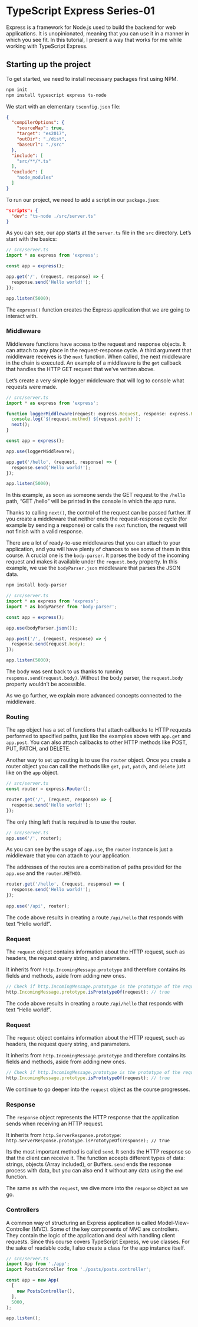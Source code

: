 # TypeScript Express Series-01

Express is a framework for Node.js used to build the backend for web applications. It is unopinionated, meaning that you can use it in a manner in which you see fit. In this tutorial, I present a way that works for me while working with TypeScript Express.

## Starting up the project

To get started, we need to install necessary packages first using NPM.

```bash
npm init
npm install typescript express ts-node
```

We start with an elementary `tsconfig.json` file:

```json
{
  "compilerOptions": {
    "sourceMap": true,
    "target": "es2017",
    "outDir": "./dist",
    "baseUrl": "./src"
  },
  "include": [
    "src/**/*.ts"
  ],
  "exclude": [
    "node_modules"
  ]
}
```

To run our project, we need to add a script in our `package.json`:

```json
"scripts": {
  "dev": "ts-node ./src/server.ts"
}
```

As you can see, our app starts at the `server.ts` file in the `src` directory. Let’s start with the basics:

```typescript
// src/server.ts
import * as express from 'express';

const app = express();

app.get('/', (request, response) => {
  response.send('Hello world!');
});

app.listen(5000);
```

The `express()` function creates the Express application that we are going to interact with.

### Middleware

Middleware functions have access to the request and response objects. It can attach to any place in the request-response cycle. A third argument that middleware receives is the `next` function. When called, the next middleware in the chain is executed. An example of a middleware is the `get` callback that handles the HTTP GET request that we’ve written above.

Let’s create a very simple logger middleware that will log to console what requests were made.

```typescript
// src/server.ts
import * as express from 'express';

function loggerMiddleware(request: express.Request, response: express.Response, next) {
  console.log(`${request.method} ${request.path}`);
  next();
}

const app = express();

app.use(loggerMiddleware);

app.get('/hello', (request, response) => {
  response.send('Hello world!');
});

app.listen(5000);
```

In this example, as soon as someone sends the GET request to the `/hello` path, “GET /hello” will be printed in the console in which the app runs.

Thanks to calling `next()`, the control of the request can be passed further. If you create a middleware that neither ends the request-response cycle (for example by sending a response) or calls the `next` function, the request will not finish with a valid response.

There are a lot of ready-to-use middlewares that you can attach to your application, and you will have plenty of chances to see some of them in this course. A crucial one is the `body-parser`. It parses the body of the incoming request and makes it available under the `request.body` property. In this example, we use the `bodyParser.json` middleware that parses the JSON data.

```bash
npm install body-parser
```

```typescript
// src/server.ts
import * as express from 'express';
import * as bodyParser from 'body-parser';

const app = express();

app.use(bodyParser.json());

app.post('/', (request, response) => {
  response.send(request.body);
});

app.listen(5000);
```

The body was sent back to us thanks to running `response.send(request.body)`. Without the body parser, the `request.body` property wouldn’t be accessible.

As we go further, we explain more advanced concepts connected to the middleware.

### Routing

The `app` object has a set of functions that attach callbacks to HTTP requests performed to specified paths, just like the examples above with `app.get` and `app.post`. You can also attach callbacks to other HTTP methods like POST, PUT, PATCH, and DELETE.

Another way to set up routing is to use the `router` object. Once you create a router object you can call the methods like `get`, `put`, `patch`, and `delete` just like on the `app` object.

```typescript
// src/server.ts
const router = express.Router();

router.get('/', (request, response) => {
  response.send('Hello world!');
});
```
The only thing left that is required is to use the router.

```typescript
// src/server.ts
app.use('/', router);
```

As you can see by the usage of `app.use`, the `router` instance is just a middleware that you can attach to your application.

The addresses of the routes are a combination of paths provided for the `app.use` and the `router.METHOD`.

```typescript
router.get('/hello', (request, response) => {
  response.send('Hello world!');
});
 
app.use('/api', router);
```

The code above results in creating a route `/api/hello` that responds with text “Hello world!”.

### Request

The `request` object contains information about the HTTP request, such as headers, the request query string, and parameters.

It inherits from `http.IncomingMessage.prototype` and therefore contains its fields and methods, aside from adding new ones.

```typescript
// Check if http.IncomingMessage.prototype is the prototype of the request object
http.IncomingMessage.prototype.isPrototypeOf(request); // true
```

The code above results in creating a route `/api/hello` that responds with text “Hello world!”.

### Request

The `request` object contains information about the HTTP request, such as headers, the request query string, and parameters.

It inherits from `http.IncomingMessage.prototype` and therefore contains its fields and methods, aside from adding new ones.

```typescript
// Check if http.IncomingMessage.prototype is the prototype of the request object
http.IncomingMessage.prototype.isPrototypeOf(request); // true
```

We continue to go deeper into the `request` object as the course progresses.

### Response

The `response` object represents the HTTP response that the application sends when receiving an HTTP request.

It inherits from `http.ServerResponse.prototype`: `http.ServerResponse.prototype.isPrototypeOf(response); // true`

Its the most important method is called `send`. It sends the HTTP response so that the client can receive it. The function accepts different types of data: strings, objects (Array included), or Buffers. `send` ends the response process with data, but you can also end it without any data using the `end` function.

The same as with the `request`, we dive more into the `response` object as we go.

### Controllers

A common way of structuring an Express application is called Model-View-Controller (MVC). Some of the key components of MVC are controllers. They contain the logic of the application and deal with handling client requests. Since this course covers TypeScript Express, we use classes. For the sake of readable code, I also create a class for the app instance itself.

```typescript
// src/server.ts
import App from './app';
import PostsController from './posts/posts.controller';

const app = new App(
  [
    new PostsController(),
  ],
  5000,
);

app.listen();
```


